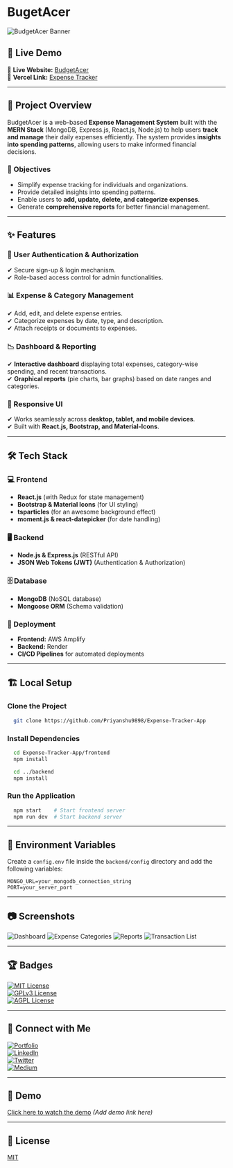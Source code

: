 # BugetAcer

![BudgetAcer Banner](https://i.postimg.cc/6qLR3WNt/Expense-Management-System-Brave-19-04-2023-11-08-53.png)

## 🚀 Live Demo

🔗 **Live Website:** [BudgetAcer](https://main.d1sj7cd70hlter.amplifyapp.com/)  
🔗 **Vercel Link:** [Expense Tracker](https://expense-tracker-app-three-beryl.vercel.app/)

---

## 📌 Project Overview
BudgetAcer is a web-based **Expense Management System** built with the **MERN Stack** (MongoDB, Express.js, React.js, Node.js) to help users **track and manage** their daily expenses efficiently. The system provides **insights into spending patterns**, allowing users to make informed financial decisions.

### 🎯 Objectives
- Simplify expense tracking for individuals and organizations.
- Provide detailed insights into spending patterns.
- Enable users to **add, update, delete, and categorize expenses**.
- Generate **comprehensive reports** for better financial management.

---

## ✨ Features

### 🔑 User Authentication & Authorization
✔ Secure sign-up & login mechanism.  
✔ Role-based access control for admin functionalities.

### 📊 Expense & Category Management
✔ Add, edit, and delete expense entries.  
✔ Categorize expenses by date, type, and description.  
✔ Attach receipts or documents to expenses.

### 📉 Dashboard & Reporting
✔ **Interactive dashboard** displaying total expenses, category-wise spending, and recent transactions.  
✔ **Graphical reports** (pie charts, bar graphs) based on date ranges and categories.

### 📱 Responsive UI
✔ Works seamlessly across **desktop, tablet, and mobile devices**.  
✔ Built with **React.js, Bootstrap, and Material-Icons**.

---

## 🛠 Tech Stack

### 💻 Frontend
- **React.js** (with Redux for state management)
- **Bootstrap & Material Icons** (for UI styling)
- **tsparticles** (for an awesome background effect)
- **moment.js & react-datepicker** (for date handling)

### 🖥 Backend
- **Node.js & Express.js** (RESTful API)
- **JSON Web Tokens (JWT)** (Authentication & Authorization)

### 🗄 Database
- **MongoDB** (NoSQL database)
- **Mongoose ORM** (Schema validation)

### 🚀 Deployment
- **Frontend:** AWS Amplify
- **Backend:** Render
- **CI/CD Pipelines** for automated deployments

---

## 🏗 Local Setup

### Clone the Project
```bash
  git clone https://github.com/Priyanshu9898/Expense-Tracker-App
```

### Install Dependencies
```bash
  cd Expense-Tracker-App/frontend
  npm install
```
```bash
  cd ../backend
  npm install
```

### Run the Application
```bash
  npm start    # Start frontend server
  npm run dev  # Start backend server
```

---

## 🔑 Environment Variables
Create a `config.env` file inside the `backend/config` directory and add the following variables:
```plaintext
MONGO_URL=your_mongodb_connection_string
PORT=your_server_port
```

---

## 📷 Screenshots

![Dashboard](https://i.postimg.cc/DynLNXqZ/Expense-Management-System-Brave-19-04-2023-11-08-59.png)
![Expense Categories](https://i.postimg.cc/Dy6L3wgc/Expense-Management-System-Brave-19-04-2023-11-15-46.png)
![Reports](https://i.postimg.cc/13YF47bn/Expense-Management-System-Brave-19-04-2023-11-15-54.png)
![Transaction List](https://i.postimg.cc/rwpWV2Z2/Expense-Management-System-Brave-19-04-2023-11-16-01.png)

---

## 🏆 Badges

[![MIT License](https://img.shields.io/badge/License-MIT-green.svg)](https://choosealicense.com/licenses/mit/)  
[![GPLv3 License](https://img.shields.io/badge/License-GPL%20v3-yellow.svg)](https://opensource.org/licenses/)  
[![AGPL License](https://img.shields.io/badge/license-AGPL-blue.svg)](http://www.gnu.org/licenses/agpl-3.0)

---

## 🔗 Connect with Me
[![Portfolio](https://img.shields.io/badge/Portfolio-000?style=for-the-badge&logo=ko-fi&logoColor=white)](https://github.com/Priyanshu9898/)  
[![LinkedIn](https://img.shields.io/badge/LinkedIn-0A66C2?style=for-the-badge&logo=linkedin&logoColor=white)](https://www.linkedin.com/in/priyanshumalaviya/)  
[![Twitter](https://img.shields.io/badge/Twitter-1DA1F2?style=for-the-badge&logo=twitter&logoColor=white)](https://twitter.com/Priyanshu2281)  
[![Medium](https://img.shields.io/badge/Medium-000?style=for-the-badge&logo=medium&logoColor=white)](https://medium.com/@priyanshumalaviya9210)

---

## 🎥 Demo
[Click here to watch the demo](#) *(Add demo link here)*

---

## 📜 License
[MIT](https://choosealicense.com/licenses/mit/)

